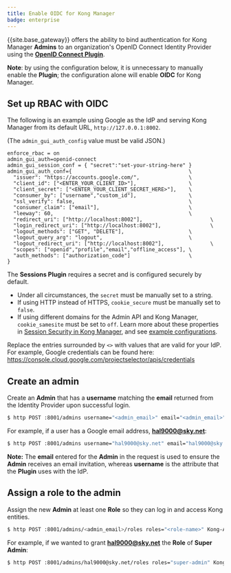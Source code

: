 ```yaml
---
title: Enable OIDC for Kong Manager
badge: enterprise
---
```


{{site.base_gateway}} offers the ability to bind authentication for Kong
Manager **Admins** to an organization's OpenID Connect Identity
Provider using the
**[OpenID Connect Plugin](/hub/kong-inc/openid-connect/)**.

**Note**: by using the configuration below, it is unnecessary to
manually enable the **Plugin**; the configuration alone will enable
**OIDC** for Kong Manager.

## Set up RBAC with OIDC

The following is an example using Google as the IdP and serving Kong Manager
from its default URL, `http://127.0.0.1:8002`.

(The `admin_gui_auth_config` value must be valid JSON.)

```
enforce_rbac = on
admin_gui_auth=openid-connect
admin_gui_session_conf = { "secret":"set-your-string-here" }
admin_gui_auth_conf={                                      \
  "issuer": "https://accounts.google.com/",                \
  "client_id": ["<ENTER_YOUR_CLIENT_ID>"],                 \
  "client_secret": ["<ENTER_YOUR_CLIENT_SECRET_HERE>"],    \
  "consumer_by": ["username","custom_id"],                 \
  "ssl_verify": false,                                     \
  "consumer_claim": ["email"],                             \
  "leeway": 60,                                            \
  "redirect_uri": ["http://localhost:8002"],                      \
  "login_redirect_uri": ["http://localhost:8002"],                \
  "logout_methods": ["GET", "DELETE"],                     \
  "logout_query_arg": "logout",                            \
  "logout_redirect_uri": ["http://localhost:8002"],               \
  "scopes": ["openid","profile","email","offline_access"], \
  "auth_methods": ["authorization_code"]                   \
}
```

The **Sessions Plugin** requires a secret and is configured securely by default.
* Under all circumstances, the `secret` must be manually set to a string.
* If using HTTP instead of HTTPS, `cookie_secure` must be manually set to `false`.
* If using different domains for the Admin API and Kong Manager, `cookie_samesite` must be set to `off`.
Learn more about these properties in [Session Security in Kong Manager](/gateway/{{page.kong_version}}/configure/auth/kong-manager/sessions/#session-security), and see [example configurations](/gateway/{{page.kong_version}}/configure/auth/kong-manager/sessions/#example-configurations).

Replace the entries surrounded by `<>` with values that are valid for your IdP.
For example, Google credentials can be found here:
https://console.cloud.google.com/projectselector/apis/credentials

## Create an admin

Create an **Admin** that has a **username** matching the **email** returned from
the Identity Provider upon successful login.

```bash
$ http POST :8001/admins username="<admin_email>" email="<admin_email>" Kong-Admin-Token:<RBAC_TOKEN>
```

For example, if a user has a Google email address, **hal9000@sky.net**:

```bash
$ http POST :8001/admins username="hal9000@sky.net" email="hal9000@sky.net" Kong-Admin-Token:<RBAC_TOKEN>
```

**Note:** The **email** entered for the **Admin** in the request is used to
ensure the **Admin** receives an email invitation, whereas **username** is the
attribute that the **Plugin** uses with the IdP.

## Assign a role to the admin

Assign the new **Admin** at least one **Role** so they can log in and access
Kong entities.

```bash
$ http POST :8001/admins/<admin_email>/roles roles="<role-name>" Kong-Admin-Token:<RBAC_TOKEN>
```

For example, if we wanted to grant **hal9000@sky.net** the **Role** of **Super Admin**:

```bash
$ http POST :8001/admins/hal9000@sky.net/roles roles="super-admin" Kong-Admin-Token:<RBAC_TOKEN>
```
